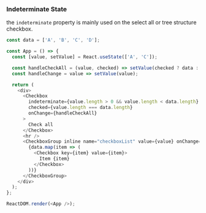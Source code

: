 ### Indeterminate State

the `indeterminate` property is mainly used on the select all or tree structure checkbox.

<!--start-code-->

```js
const data = ['A', 'B', 'C', 'D'];

const App = () => {
  const [value, setValue] = React.useState(['A', 'C']);

  const handleCheckAll = (value, checked) => setValue(checked ? data : []);
  const handleChange = value => setValue(value);

  return (
    <div>
      <Checkbox
        indeterminate={value.length > 0 && value.length < data.length}
        checked={value.length === data.length}
        onChange={handleCheckAll}
      >
        Check all
      </Checkbox>
      <hr />
      <CheckboxGroup inline name="checkboxList" value={value} onChange={handleChange}>
        {data.map(item => (
          <Checkbox key={item} value={item}>
            Item {item}
          </Checkbox>
        ))}
      </CheckboxGroup>
    </div>
  );
};

ReactDOM.render(<App />);
```

<!--end-code-->

